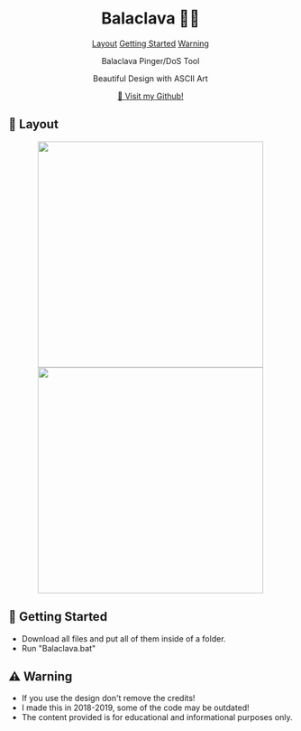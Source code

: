 

<h1 align="center" style="font-weight: bold;">Balaclava 🥷🏼</h1>

<p align="center">
<a href="#started">Layout</a>
<a href="#started">Getting Started</a>
<a href="#started">Warning</a>
</p>


<p align="center">Balaclava Pinger/DoS Tool</p>
<p align="center">Beautiful Design with ASCII Art </p>


<p align="center">
<a href="https://github.com/ShaanCoding](https://github.com/moneyrain">📱 Visit my Github!</a>
</p>

<h2 id="layout">🎨 Layout</h2>

<p align="center">

<img src="https://cdn.discordapp.com/attachments/1033129250783494194/1296897913808752750/Screenshot_2024-10-18_180820.png?ex=6713f5cd&is=6712a44d&hm=c7b47e53a95b09c630157e36584183b64cf810891889508f59f4cc14871816ee&" width="400px">
<img src="https://cdn.discordapp.com/attachments/1033129250783494194/1296897914127384679/Screenshot_2024-10-18_180901.png?ex=6713f5cd&is=6712a44d&hm=7be16fcb3cd3d43af22ca0d9c2168d9dbcab3d052977fe00b6f8e2b9c269079c&" width="400px">
</p>

<h2 id="started">🚀 Getting Started</h2>

- Download all files and put all of them inside of a folder.
- Run "Balaclava.bat"

<h2 id="started">⚠️ Warning</h2>

- If you use the design don't remove the credits!
- I made this in 2018-2019, some of the code may be outdated!
- The content provided is for educational and informational purposes only.


